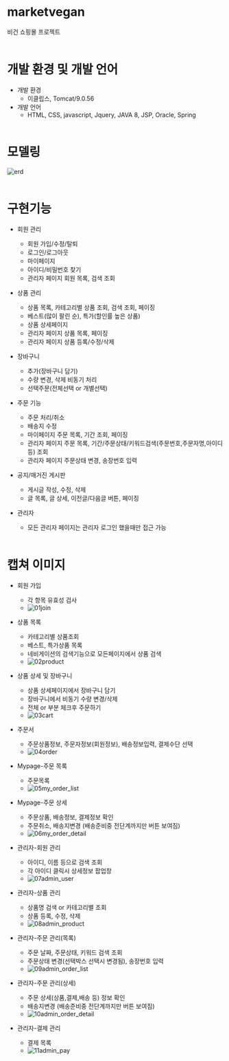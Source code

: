 # marketvegan
비건 쇼핑몰 프로젝트
<br><br>

# 개발 환경 및 개발 언어
* 개발 환경
    * 이클립스, Tomcat/9.0.56
* 개발 언어
    * HTML, CSS, javascript, Jquery, JAVA 8, JSP, Oracle, Spring
<br><br>

# 모델링
![erd](https://user-images.githubusercontent.com/98933092/171592311-3a63d3c6-db58-48c6-8a9b-14a9671b19b3.png)
<br><br>

# 구현기능
* 회원 관리
    * 회원 가입/수정/탈퇴
    * 로그인/로그아웃
    * 마이페이지
    * 아이디/비밀번호 찾기
    * 관리자 페이지 회원 목록, 검색 조회

* 상품 관리
    * 상품 목록, 카테고리별 상품 조회, 검색 조회, 페이징
    * 베스트(많이 팔린 순), 특가(할인률 높은 상품)
    * 상품 상세페이지
    * 관리자 페이지 상품 목록, 페이징
    * 관리자 페이지 상품 등록/수정/삭제

* 장바구니
    * 추가(장바구니 담기)
    * 수량 변경, 삭제 비동기 처리
    * 선택주문(전체선택 or 개별선택)

* 주문 기능
    * 주문 처리/취소
    * 배송지 수정
    * 마이페이지 주문 목록, 기간 조회, 페이징
    * 관리자 페이지 주문 목록, 기간/주문상태/키워드검색(주문번호,주문자명,아이디 등) 조회
    * 관리자 페이지 주문상태 변경, 송장번호 입력

* 공지/매거진 게시판
    * 게시글 작성, 수정, 삭제
    * 글 목록, 글 상세, 이전글/다음글 버튼, 페이징

* 관리자
    * 모든 관리자 페이지는 관리자 로그인 했을때만 접근 가능
<br><br>

# 캡쳐 이미지
* 회원 가입
    * 각 항목 유효성 검사
    * ![01join](https://user-images.githubusercontent.com/98933092/171577565-b2a3d24d-6100-4ed2-8204-b8be9815222b.png)

* 상품 목록
    * 카테고리별 상품조회
    * 베스트, 특가상품 목록
    * 네비게이션의 검색기능으로 모든페이지에서 상품 검색
    * ![02product](https://user-images.githubusercontent.com/98933092/171577572-819b6384-dfd3-48c3-a8f2-02fddf67f49a.png)

* 상품 상세 및 장바구니
    * 상품 상세페이지에서 장바구니 담기
    * 장바구니에서 비동기 수량 변경/삭제
    * 전체 or 부분 체크후 주문하기
    * ![03cart](https://user-images.githubusercontent.com/98933092/171577579-9cf506b5-35c3-41f3-a81f-6ddbd9b68dd9.png)

* 주문서
    * 주문상품정보, 주문자정보(회원정보), 배송정보입력, 결제수단 선택
    * ![04order](https://user-images.githubusercontent.com/98933092/171590503-d1f14641-23cd-4c62-a5c9-cdef441cd40c.png)

* Mypage-주문 목록
    * 주문목록
    * ![05my_order_list](https://user-images.githubusercontent.com/98933092/171577592-5bd94c55-6783-45d5-96cf-942ab6719671.png)

* Mypage-주문 상세
    * 주문상품, 배송정보, 결제정보 확인
    * 주문취소, 배송지변경 (배송준비중 전단계까지만 버튼 보여짐)
    * ![06my_order_detail](https://user-images.githubusercontent.com/98933092/171577596-4dba2798-eeb9-49c6-88d7-2158c3641c14.png)

* 관리자-회원 관리
    * 아이디, 이름 등으로 검색 조회
    * 각 아이디 클릭시 상세정보 팝업창
    * ![07admin_user](https://user-images.githubusercontent.com/98933092/171577602-e10f86b6-d7b3-4079-9de1-0a765bd60f43.png)

* 관리자-상품 관리
    * 상품명 검색 or 카테고리별 조회
    * 상품 등록, 수정, 삭제
    * ![08admin_product](https://user-images.githubusercontent.com/98933092/171577605-9b018fe4-ef4c-4241-9cc4-caccbc5291c0.png)

* 관리자-주문 관리(목록)
    * 주문 날짜, 주문상태, 키워드 검색 조회
    * 주문상태 변경(선택박스 선택시 변경됨), 송장번호 입력
    * ![09admin_order_list](https://user-images.githubusercontent.com/98933092/171577607-2493fb6b-5bd6-4e9e-9e80-a766298113ce.png)

* 관리자-주문 관리(상세)
    * 주문 상세(상품,결제,배송 등) 정보 확인
    * 배송지변경 (배송준비중 전단계까지만 버튼 보여짐)
    * ![10admin_order_detail](https://user-images.githubusercontent.com/98933092/171577609-4061f7c8-6862-424c-967a-e7f9ad131b0c.png)

* 관리자-결제 관리
    * 결제 목록
    * ![11admin_pay](https://user-images.githubusercontent.com/98933092/171577613-24b538fe-ae90-4e6f-ada8-eea638fa602b.png)

